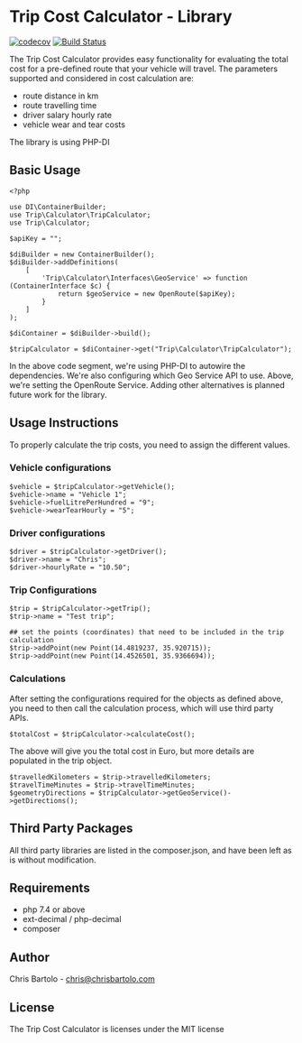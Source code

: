# Trip Cost Calculator - Library
[![codecov](https://codecov.io/gh/chrisbartolo/trip-cost-calculator-lib/branch/main/graph/badge.svg?token=M6UOWNBSSC)](https://codecov.io/gh/chrisbartolo/trip-cost-calculator-lib)
[![Build Status](https://www.travis-ci.com/chrisbartolo/trip-cost-calculator-lib.svg?branch=main)](https://www.travis-ci.com/chrisbartolo/trip-cost-calculator-lib)


The Trip Cost Calculator provides easy functionality for evaluating the total cost for a pre-defined route that your vehicle will travel.
The parameters supported and considered in cost calculation are:
* route distance in km
* route travelling time
* driver salary hourly rate
* vehicle wear and tear costs

The library is using PHP-DI 

## Basic Usage
```
<?php

use DI\ContainerBuilder;
use Trip\Calculator\TripCalculator;
use Trip\Calculator;

$apiKey = "";

$diBuilder = new ContainerBuilder();
$diBuilder->addDefinitions(
    [
        'Trip\Calculator\Interfaces\GeoService' => function (ContainerInterface $c) {
            return $geoService = new OpenRoute($apiKey);
        }
    ]
);

$diContainer = $diBuilder->build();

$tripCalculator = $diContainer->get("Trip\Calculator\TripCalculator");
```

In the above code segment, we're using PHP-DI to autowire the dependencies. We're also configuring which Geo Service API to use.
Above, we're setting the OpenRoute Service. Adding other alternatives is planned future work for the library.


## Usage Instructions
To properly calculate the trip costs, you need to assign the different values.

### Vehicle configurations
```
$vehicle = $tripCalculator->getVehicle();
$vehicle->name = "Vehicle 1";
$vehicle->fuelLitrePerHundred = "9";
$vehicle->wearTearHourly = "5";
```

### Driver configurations
```
$driver = $tripCalculator->getDriver();
$driver->name = "Chris";
$driver->hourlyRate = "10.50";
```

### Trip Configurations
```
$trip = $tripCalculator->getTrip();
$trip->name = "Test trip";

## set the points (coordinates) that need to be included in the trip calculation
$trip->addPoint(new Point(14.4819237, 35.920715));
$trip->addPoint(new Point(14.4526501, 35.9366694));
```

### Calculations
After setting the configurations required for the objects as defined above, you need to then call the calculation process, which will use third party APIs.
```
$totalCost = $tripCalculator->calculateCost();
```

The above will give you the total cost in Euro, but more details are populated in the trip object.
```
$travelledKilometers = $trip->travelledKilometers;
$travelTimeMinutes = $trip->travelTimeMinutes;
$geometryDirections = $tripCalculator->getGeoService()->getDirections();
```


## Third Party Packages
All third party libraries are listed in the composer.json, and have been left as is without modification.

## Requirements
* php 7.4 or above
* ext-decimal / php-decimal
* composer

## Author
Chris Bartolo - chris@chrisbartolo.com

## License 
The Trip Cost Calculator is licenses under the MIT license


